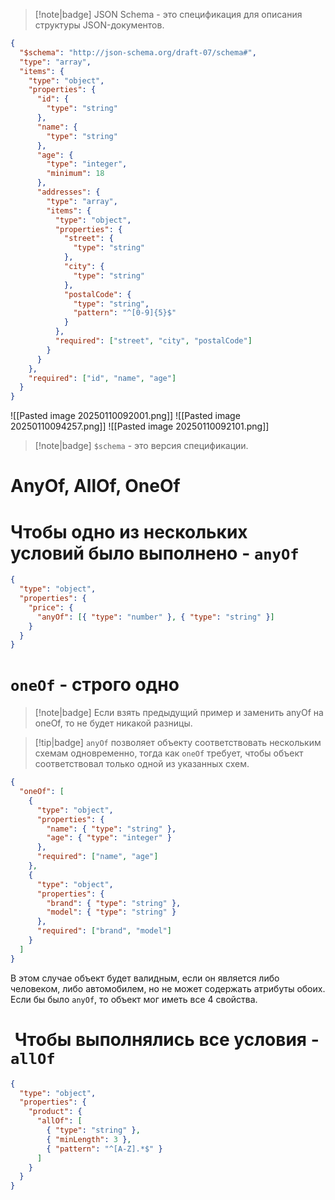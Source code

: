 > [!note|badge]
> JSON Schema - это спецификация для описания структуры JSON-документов.

```json
{
  "$schema": "http://json-schema.org/draft-07/schema#",
  "type": "array",
  "items": {
    "type": "object",
    "properties": {
      "id": {
        "type": "string"
      },
      "name": {
        "type": "string"
      },
      "age": {
        "type": "integer",
        "minimum": 18
      },
      "addresses": {
        "type": "array",
        "items": {
          "type": "object",
          "properties": {
            "street": {
              "type": "string"
            },
            "city": {
              "type": "string"
            },
            "postalCode": {
              "type": "string",
              "pattern": "^[0-9]{5}$"
            }
          },
          "required": ["street", "city", "postalCode"]
        }
      }
    },
    "required": ["id", "name", "age"]
  }
}
```

![[Pasted image 20250110092001.png]]
![[Pasted image 20250110094257.png]]
![[Pasted image 20250110092101.png]]

> [!note|badge]
> `$schema` - это версия спецификации.

# AnyOf, AllOf, OneOf

# Чтобы одно из нескольких условий было выполнено - `anyOf`

```json
{
  "type": "object",
  "properties": {
    "price": {
      "anyOf": [{ "type": "number" }, { "type": "string" }]
    }
  }
}
```

# `oneOf` - строго одно

> [!note|badge]
> Если взять предыдущий пример и заменить anyOf на oneOf, то не будет никакой разницы.

> [!tip|badge]
> `anyOf` позволяет объекту соответствовать нескольким схемам одновременно, тогда как `oneOf` требует, чтобы объект соответствовал только одной из указанных схем.

```json
{
  "oneOf": [
    {
      "type": "object",
      "properties": {
        "name": { "type": "string" },
        "age": { "type": "integer" }
      },
      "required": ["name", "age"]
    },
    {
      "type": "object",
      "properties": {
        "brand": { "type": "string" },
        "model": { "type": "string" }
      },
      "required": ["brand", "model"]
    }
  ]
}
```

В этом случае объект будет валидным, если он является либо человеком, либо автомобилем, но не может содержать атрибуты обоих. Если бы было `anyOf`, то объект мог иметь все 4 свойства.

#  Чтобы выполнялись все условия - `allOf`

```json
{
  "type": "object",
  "properties": {
    "product": {
      "allOf": [
        { "type": "string" },
        { "minLength": 3 },
        { "pattern": "^[A-Z].*$" }
      ]
    }
  }
}
```